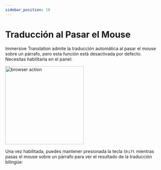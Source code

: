 ```yaml
---
sidebar_position: 10
---
```


# Traducción al Pasar el Mouse

Immersive Translation admite la traducción automática al pasar el mouse sobre un párrafo, pero esta función está desactivada por defecto. Necesitas habilitarla en el panel:

<img src="https://s.immersivetranslate.com/static/official-static/assets/mouse-hover.png" alt="browser action" width="250" />

Una vez habilitada, puedes mantener presionada la tecla `Shift` mientras pasas el mouse sobre un párrafo para ver el resultado de la traducción bilingüe:
